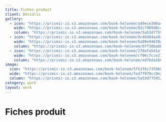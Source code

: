 ```yaml
---
title: Fiches produit
client: Désialis
gallery:
  - icon: "https://prismic-io.s3.amazonaws.com/book-helenem/a49ece390ace6b14a3e86be9dc6a196a2baa8a35.jpg"
    wide: "https://prismic-io.s3.amazonaws.com/book-helenem/82c7969d8c4b249a6f383ad2ef78e8a740589620.jpg"
    column: "https://prismic-io.s3.amazonaws.com/book-helenem/5a53d7759120ee2d9d39e495f7f016112f09cd07.jpg"
  - icon: "https://prismic-io.s3.amazonaws.com/book-helenem/9c4b984aa9a5950cb82c1c791ac0474529049622.jpg"
    wide: "https://prismic-io.s3.amazonaws.com/book-helenem/6a09e94630aabdd87c2f8b1d64f88a4ca57fe08d.jpg"
    column: "https://prismic-io.s3.amazonaws.com/book-helenem/07f30ba6b4ef7b67ce7705640667031ccabd6ea5.jpg"
  - icon: "https://prismic-io.s3.amazonaws.com/book-helenem/270afa541ef0a4881e7aba3dc627fbce4ede9ac8.jpg"
    wide: "https://prismic-io.s3.amazonaws.com/book-helenem/cf06c7cce214c5f600b6760ded39244a4c6e532b.jpg"
    column: "https://prismic-io.s3.amazonaws.com/book-helenem/ed7bda1601a38d01f2e73a2ad825c1a5b18bef83.jpg"
image:
  icon: "https://prismic-io.s3.amazonaws.com/book-helenem/5f53f6c7359b82301c8e8efdcc0725671d45d485.jpg"
  wide: "https://prismic-io.s3.amazonaws.com/book-helenem/fed7f978cc0e28d588c4cbe0bedf915497c15397.jpg"
  column: "https://prismic-io.s3.amazonaws.com/book-helenem/5a53d7759120ee2d9d39e495f7f016112f09cd07.jpg"
category: work
layout: work
---
```

# Fiches produit